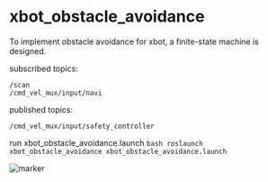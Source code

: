 xbot_obstacle_avoidance
===============
To implement obstacle avoidance for xbot, a finite-state machine is designed.

subscribed topics:

    /scan
    /cmd_vel_mux/input/navi

published topics:

    /cmd_vel_mux/input/safety_controller

run xbot_obstacle_avoidance.launch
    ```bash
    roslaunch xbot_obstacle_avoidance xbot_obstacle_avoidance.launch
    ```


![marker](https://raw.githubusercontent.com/sychaichangkun/xbot_obstacle_avoidance/master/xbot_fsm.png)


